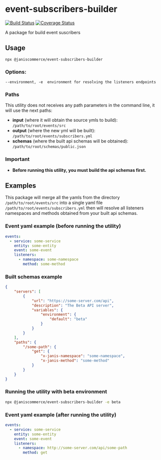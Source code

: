 # event-subscribers-builder

[![Build Status](https://travis-ci.org/janis-commerce/event-subscribers-builder.svg?branch=master)](https://travis-ci.org/janis-commerce/event-subscribers-builder)
[![Coverage Status](https://coveralls.io/repos/github/janis-commerce/event-subscribers-builder/badge.svg?branch=master)](https://coveralls.io/github/janis-commerce/event-subscribers-builder?branch=master)

A package for build event suscribers

## Usage
```
npx @janiscommerce/event-subscribers-builder
```

### Options:
```
--environment, -e  environment for resolving the listeners endpoints
```

### Paths
This utility does not receives any path parameters in the command line, it will use the next paths:
- **input** (where it will obtain the source ymls to build): `/path/to/root/events/src`
- **output** (where the new yml will be built): `/path/to/root/events/subscribers.yml`
- **schemas** (where the built api schemas will be obtained): `/path/to/root/schemas/public.json`

### Important
- **Before running this utility, you must build the api schemas first.**

## Examples
This package will merge all the yamls from the directory `/path/to/root/events/src` into a single yaml file `/path/to/root/events/subscribers.yml` then will resolve all listeners namespaces and methods obtained from your built api schemas.

### Event yaml example (before running the utility)
```yaml
events:
  - service: some-service
    entity: some-entity
    event: some-event
    listeners:
      - namespace: some-namespace
        method: some-method
```

### Built schemas example
```json
{
	"servers": [
		{
			"url": "https://some-server.com/api",
			"description": "The Beta API server",
			"variables": {
				"environment": {
					"default": "beta"
				}
			}
		}
	],
	"paths": {
		"/some-path": {
			"get": {
				"x-janis-namespace": "some-namespace",
				"x-janis-method": "some-method"
			}
		}
	}
}
```

### Running the utility with beta environment
```sh
npx @janiscommerce/event-subscribers-builder -e beta
```

### Event yaml example (after running the utility)
```yaml
events:
  - service: some-service
    entity: some-entity
    event: some-event
    listeners:
      - namespace: http://some-server.com/api/some-path
        method: get
```